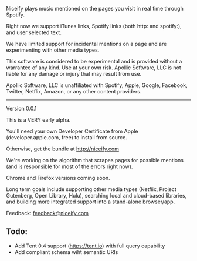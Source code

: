 Niceify plays music mentioned on the pages you visit in real time through Spotify.

Right now we support iTunes links, Spotify links (both http: and spotify:), and user selected text.

We have limited support for incidental mentions on a page and are experimenting with other media types.

This software is considered to be experimental and is provided without a warrantee of any kind. Use at your own risk. Apollic Software, LLC is not liable for any damage or injury that may result from use.

Apollic Software, LLC is unaffiliated with Spotify, Apple, Google, Facebook, Twitter, Netflix, Amazon, or any other content providers. 

--------------------------------

Version 0.0.1
 
This is a VERY early alpha.

You'll need your own Developer Certificate from Apple (developer.apple.com, free) to install from source. 

Otherwise, get the bundle at http://niceify.com

We're working on the algorithm that scrapes pages for possible mentions (and is responsible for most of the errors right now).

Chrome and Firefox versions coming soon.

Long term goals include supporting other media types (Netflix, Project Gutenberg, Open Library, Hulu), searching local and cloud-based libraries, and building more integrated support into a stand-alone browser/app.

Feedback: feedback@niceify.com


## Todo: 

 - Add Tent 0.4 support (https://tent.io) with full query capability
 - Add compliant schema wiht semantic URIs
